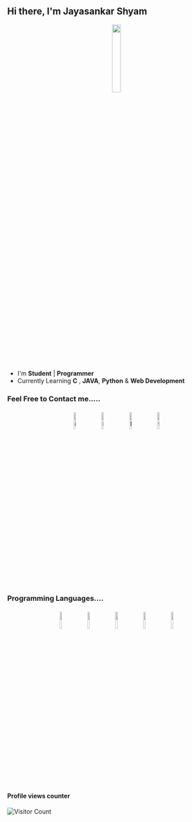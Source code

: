 ## Hi there, I'm Jayasankar Shyam

<p align="center">
<img width="20%" src="https://img.icons8.com/ios-filled/96/000000/programming.png"/>
</p>

- I'm **Student** | **Programmer**
- Currently Learning **C** , **JAVA**, **Python** & **Web Development**

### Feel Free to Contact me.....

<p align="center">
	<a href="https://api.whatsapp.com/send?phone=919400888318&text=Hi%20...found%20you%20on%20GitHub"><img alt="instagram" width="10%" style="padding:5px" src="https://img.icons8.com/clouds/100/000000/whatsapp.png"/></a>
	<a href="https://www.instagram.com/_j_sankar/"><img alt="instagram" width="10%" style="padding:5px" src="https://img.icons8.com/clouds/100/000000/instagram.png"/></a>
	<a href="https://www.linkedin.com/in/jayasankar-shyam-181967200"><img alt="linkedin" width="10%" style="padding:5px" src="https://img.icons8.com/clouds/100/000000/linkedin.png"/></a>
	<a href="https://www.facebook.com/jayasankar.shyam/"><img alt="facebook" width="10%" style="padding:5px" src="https://img.icons8.com/clouds/100/000000/facebook-new.png"/></a>

	
	
</p>

### Programming Languages....

<p align="center">
    <img width="10%" style="padding:5px" src="https://img.icons8.com/color/144/000000/html-5.png"/>
	<img width="10%" style="padding:5px" src="https://img.icons8.com/color/144/000000/css3.png"/>
	<img width="10%" style="padding:5px" src="https://img.icons8.com/color/144/000000/python.png"/>
	<img width="10%" style="padding:5px" src="https://img.icons8.com/color/144/000000/java.png"/>
	<img width="10%" style="padding:5px" src="https://img.icons8.com/color/144/000000/c-programming.png"/>
</p>

#### Profile views counter

![Visitor Count](https://profile-counter.glitch.me/{jayasankar-shyam}/count.svg)
